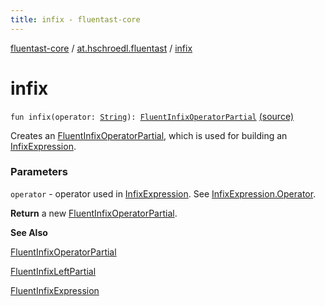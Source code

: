 ```yaml
---
title: infix - fluentast-core
---
```


[fluentast-core](../index.html) / [at.hschroedl.fluentast](index.html) / [infix](.)

# infix

`fun infix(operator: `[`String`](https://kotlinlang.org/api/latest/jvm/stdlib/kotlin/-string/index.html)`): `[`FluentInfixOperatorPartial`](../at.hschroedl.fluentast.ast.expression/-fluent-infix-operator-partial/index.html) [(source)](https://github.com/hschroedl/FluentAST/tree/master/core/src/main/kotlin//at.hschroedl.fluentast/Fluentast.kt#L256)

Creates an [FluentInfixOperatorPartial](../at.hschroedl.fluentast.ast.expression/-fluent-infix-operator-partial/index.html), which is used for building an [InfixExpression](https://help.eclipse.org/neon/topic/org.eclipse.jdt.doc.isv/reference/api/org/eclipse/jdt/core/dom/InfixExpression.html).

### Parameters

`operator` - operator used in [InfixExpression](https://help.eclipse.org/neon/topic/org.eclipse.jdt.doc.isv/reference/api/org/eclipse/jdt/core/dom/InfixExpression.html). See [InfixExpression.Operator](https://help.eclipse.org/neon/topic/org.eclipse.jdt.doc.isv/reference/api/org/eclipse/jdt/core/dom/InfixExpression/Operator.html).

**Return**
a new [FluentInfixOperatorPartial](../at.hschroedl.fluentast.ast.expression/-fluent-infix-operator-partial/index.html).

**See Also**

[FluentInfixOperatorPartial](../at.hschroedl.fluentast.ast.expression/-fluent-infix-operator-partial/index.html)

[FluentInfixLeftPartial](../at.hschroedl.fluentast.ast.expression/-fluent-infix-left-partial/index.html)

[FluentInfixExpression](../at.hschroedl.fluentast.ast.expression/-fluent-infix-expression/index.html)

